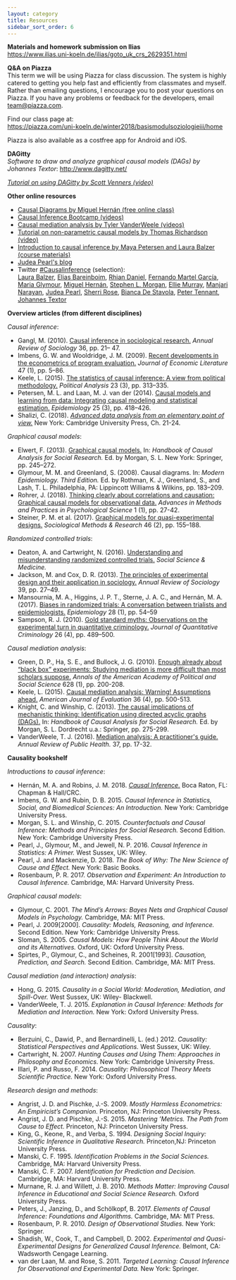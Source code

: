```yaml
---
layout: category
title: Resources
sidebar_sort_order: 6
---
```


**Materials and homework submission on Ilias**  
<https://www.ilias.uni-koeln.de/ilias/goto_uk_crs_2629351.html>

**Q&A on Piazza**  
This term we will be using Piazza for class discussion. The system is highly catered to getting you help fast and efficiently from classmates and myself. Rather than emailing questions, I encourage you to post your questions on Piazza. If you have any problems or feedback for the developers, email team@piazza.com.

Find our class page at:  
<https://piazza.com/uni-koeln.de/winter2018/basismodulsoziologieiii/home>

Piazza is also available as a costfree app for Android and iOS.

**DAGitty**  
*Software to draw and analyze graphical causal models (DAGs) by Johannes Textor*: <http://www.dagitty.net/>

*[Tutorial on using DAGitty by Scott Venners (video)](https://www.youtube.com/watch?v=pJhU4fimHBQ)*


**Other online resources** 
 
* [Causal Diagrams by Miguel Hernán (free online class)](https://www.edx.org/course/causal-diagrams-draw-assumptions-harvardx-ph559x)
* [Causal Inference Bootcamp (videos)](https://www.youtube.com/watch?v=FNpcwiOme1g&list=PL1M5TsfDV6Vufqfs_h5fDR3pBhIj4QOW7)
* [Causal mediation analysis by Tyler VanderWeele (videos)](https://www.hsph.harvard.edu/tyler-vanderweele/tools-and-tutorials/)
* [Tutorial on non-parametric causal models by Thomas Richardson (video)](https://www.microsoft.com/en-us/research/video/tutorial-non-parametric-causal-models/)
* [Introduction to causal inference by Maya Petersen and Laura Balzer (course materials)](http://www.ucbbiostat.com/)
* [Judea Pearl's blog](http://causality.cs.ucla.edu/blog/)
* Twitter [#Causalinference](https://twitter.com/hashtag/Causalinference?src=hash) (selection):    
[Laura Balzer](https://twitter.com/LauraBBalzer), [Elias Bareinboim](https://twitter.com/eliasbareinboim), [Rhian Daniel](https://twitter.com/statnav), [Fernando Martel García](https://twitter.com/fmg_twtr), [Maria Glymour](https://twitter.com/MariaGlymour), [Miguel Hernán](https://twitter.com/_MiguelHernan), [Stephen L. Morgan](https://twitter.com/SLMsociology), [Ellie Murray](https://twitter.com/EpiEllie), [Manjari Narayan](https://twitter.com/NeuroStats), [Judea Pearl](https://twitter.com/yudapearl), [Sherri Rose](https://twitter.com/sherrirose), [Bianca De Stavola](https://twitter.com/bldestavola), [Peter Tennant](https://twitter.com/PWGTennant), [Johannes Textor](https://twitter.com/JohannesTextor)

**Overview articles (from different disciplines)**

*Causal inference*:

* Gangl, M. (2010). [Causal inference in sociological research.](https://doi.org/10.1146/annurev.soc.012809.102702) *Annual Review of Sociology* 36, pp. 21– 47.
* Imbens, G. W. and Wooldridge, J. M. (2009). [Recent developments in the econometrics of program evaluation.](https://doi.org/10.1257/jel.47.1.5) *Journal of Economic Literature* 47 (1), pp. 5–86.
* Keele, L. (2015). [The statistics of causal inference: A view from political methodology.](https://doi.org/10.1093/pan/mpv007) *Political Analysis* 23 (3), pp. 313–335.
* Petersen, M. L. and Laan, M. J. van der (2014). [Causal models and learning from data: Integrating causal modeling and statistical estimation.](https://doi.org/10.1097/EDE.0000000000000078) *Epidemiology* 25 (3), pp. 418–426.
* Shalizi, C. (2018). [*Advanced data analysis from an elementary point of view.*](https://www.stat.cmu.edu/~cshalizi/ADAfaEPoV/ADAfaEPoV.pdf) New York: Cambridge University Press, Ch. 21-24.

*Graphical causal models*:

* Elwert, F. (2013). [Graphical causal models.](https://doi.org/10.1007/978-94-007-6094-3_13) In: *Handbook of Causal Analysis for Social Research.* Ed. by Morgan, S. L. New York: Springer, pp. 245–272.
* Glymour, M. M. and Greenland, S. (2008). Causal diagrams. In: *Modern Epidemiology. Third Edition.* Ed. by Rothman, K. J., Greenland, S., and Lash, T. L. Philadelphia, PA: Lippincott Williams & Wilkins, pp. 183–209.
* Rohrer, J. (2018). [Thinking clearly about correlations and causation: Graphical causal models for observational data.](https://doi.org/10.1177/2515245917745629) *Advances in Methods and Practices in Psychological Science* 1 (1), pp. 27-42.
* Steiner, P. M. et al. (2017). [Graphical models for quasi-experimental designs.](https://doi.org/10.1177/0049124115582272) *Sociological Methods & Research* 46 (2), pp. 155–188. 

*Randomized controlled trials*:

* Deaton, A. and Cartwright, N. (2016). [Understanding and misunderstanding randomized controlled trials.](https://doi.org/10.1016/j.socscimed.2017.12.005) *Social Science & Medicine.*
* Jackson, M. and Cox, D. R. (2013). [The principles of experimental design and their application in sociology.](https://doi.org/10.1146/annurev-soc-071811-145443) *Annual Review of Sociology* 39, pp. 27–49.
* Mansournia, M. A., Higgins, J. P. T., Sterne, J. A. C., and Hernán, M. A. (2017). [Biases in randomized trials: A conversation between trialists and epidemiologists.](https://doi.org/10.1097/EDE.0000000000000564) *Epidemiology* 28 (1), pp. 54–59
* Sampson, R. J. (2010). [Gold standard myths: Observations on the experimental turn in quantitative criminology.](https://link.springer.com/article/10.1007%2Fs10940-010-9117-3) *Journal of Quantitative Criminology* 26 (4), pp. 489–500.

*Causal mediation analysis*:

* Green, D. P., Ha, S. E., and Bullock, J. G. (2010). [Enough already about “black box” experiments: Studying mediation is more difficult than most scholars suppose.](https://doi.org/10.1177/0002716209351526) *Annals of the American Academy of Political and Social Science* 628 (1), pp. 200-208.
* Keele, L. (2015). [Causal mediation analysis: Warning! Assumptions ahead.](https://doi.org/10.1177/1098214015594689) *American Journal of Evaluation* 36 (4), pp. 500-513.
* Knight, C. and Winship, C. (2013). [The causal implications of mechanistic thinking: Identification using directed acyclic graphs (DAGs).](https://doi.org/10.1007/978-94-007-6094-3_14) In: *Handbook of Causal Analysis for Social Research.* Ed. by Morgan, S. L. Dordrecht u.a.: Springer, pp. 275-299.
* VanderWeele, T. J. (2016). [Mediation analysis: A practitioner's guide.](https://doi.org/10.1146/annurev-publhealth-032315-021402) *Annual Review of Public Health.* 37, pp. 17-32.

**Causality bookshelf**

*Introductions to causal inference*:

* Hernán, M. A. and Robins, J. M. 2018. [*Causal Inference.*]( http://www.hsph.harvard.edu/miguel-hernan/causal-inference-book/) Boca Raton, FL: Chapman & Hall/CRC.
* Imbens, G. W. and Rubin, D. B. 2015. *Causal Inference in Statistics, Social, and Biomedical Sciences: An Introduction.* New York: Cambridge University Press.
* Morgan, S. L. and Winship, C. 2015. *Counterfactuals and Causal Inference: Methods and Principles for Social Research.* Second Edition. New York: Cambridge University Press.
* Pearl, J., Glymour, M., and Jewell, N. P. 2016. *Causal Inference in Statistics: A Primer.* West Sussex, UK: Wiley.
* Pearl, J. and Mackenzie, D. 2018. *The Book of Why: The New Science of Cause and Effect.* New York: Basic Books.
* Rosenbaum, P. R. 2017. *Observation and Experiment: An Introduction to Causal Inference.* Cambridge, MA: Harvard University Press.

*Graphical causal models*:

* Glymour, C. 2001. *The Mind’s Arrows: Bayes Nets and Graphical Causal Models in Psychology.* Cambridge, MA: MIT Press.
* Pearl, J. 2009[2000]. *Causality: Models, Reasoning, and Inference.* Second Edition. New York: Cambridge University Press.
* Sloman, S. 2005. *Causal Models: How People Think About the World and its Alternatives.* Oxford, UK: Oxford University Press.
* Spirtes, P., Glymour, C., and Scheines, R. 2001[1993]. *Causation, Prediction, and Search.* Second Edition. Cambridge, MA: MIT Press.

*Causal mediation (and interaction) analysis*:

* Hong, G. 2015. *Causality in a Social World: Moderation, Mediation, and Spill-Over.* West Sussex, UK: Wiley- Blackwell.
* VanderWeele, T. J. 2015. *Explanation in Causal Inference: Methods for Mediation and Interaction.* New York: Oxford University Press.

*Causality*:

* Berzuini, C., Dawid, P., and Bernardinelli, L. (ed.) 2012. *Causality: Statistical Perspectives and Applications.* West Sussex, UK: Wiley.
* Cartwright, N. 2007. *Hunting Causes and Using Them: Approaches in Philosophy and Economics.*  New York: Cambridge University Press.
* Illari, P. and Russo, F. 2014. *Causality: Philosophical Theory Meets Scientific Practice.* New York: Oxford University Press. 

*Research design and methods*:

* Angrist, J. D. and Pischke, J.-S. 2009. *Mostly Harmless Econometrics: An Empiricist’s Companion.* Princeton, NJ: Princeton University Press.
* Angrist, J. D. and Pischke, J.-S. 2015. *Mastering ’Metrics. The Path from Cause to Effect.* Princeton, NJ: Princeton University Press.
* King, G., Keone, R., and Verba, S. 1994. *Designing Social Inquiry: Scientific Inference in Qualitative Research.* Princeton,NJ: Princeton University Press.
* Manski, C. F. 1995. *Identification Problems in the Social Sciences.* Cambridge, MA: Harvard University Press.
* Manski, C. F. 2007. *Identification for Prediction and Decision.* Cambridge, MA: Harvard University Press.
* Murnane, R. J. and Willett, J. B. 2010. *Methods Matter: Improving Causal Inference in Educational and Social Science Research.* Oxford University Press.
* Peters, J., Janzing, D., and Schölkopf, B. 2017. *Elements of Causal Inference: Foundations and Algorithms.* Cambridge, MA: MIT Press.
* Rosenbaum, P. R. 2010. *Design of Observational Studies.* New York: Springer.
* Shadish, W., Cook, T., and Campbell, D. 2002. *Experimental and Quasi-Experimental Designs for Generalized Causal Inference.* Belmont, CA: Wadsworth Cengage Learning.
* van der Laan, M. and Rose, S. 2011. *Targeted Learning: Causal Inference for Observational and Experimental Data.* New York: Springer.
